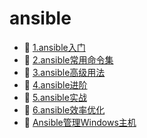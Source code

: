 # ansible

* 📄 [1.ansible入门](ansible/1.ansible入门.md)
* 📄 [2.ansible常用命令集](ansible/2.ansible常用命令集.md)
* 📄 [3.ansible高级用法](ansible/3.ansible高级用法.md)
* 📄 [4.ansible进阶](ansible/4.ansible进阶.md)
* 📄 [5.ansible实战](ansible/5.ansible实战.md)
* 📄 [6.ansible效率优化](ansible/6.ansible效率优化.md)
* 📄 [Ansible管理Windows主机](ansible/Ansible管理Windows主机.md)

‍
